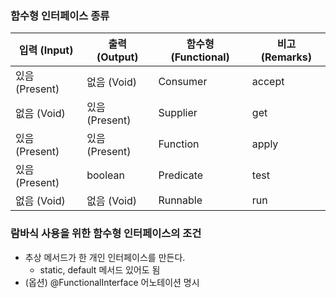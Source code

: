 ### 함수형 인터페이스 종류
| 입력 (Input) | 출력 (Output) | 함수형 (Functional) | 비고 (Remarks) |
| --- | --- | --- | --- |
| 있음 (Present) | 없음 (Void) | Consumer | accept |
| 없음 (Void) | 있음 (Present) | Supplier | get |
| 있음 (Present) | 있음 (Present) | Function | apply |
| 있음 (Present) | boolean | Predicate | test |
| 없음 (Void) | 없음 (Void) | Runnable | run |

### 람바식 사용을 위한 함수형 인터페이스의 조건
- 추상 메서드가 한 개인 인터페이스를 만든다.
  - static, default 메서드 있어도 됨
- (옵션) @FunctionalInterface 어노테이션 명시
